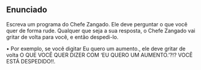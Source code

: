 ## Enunciado

Escreva um programa do Chefe Zangado. Ele deve perguntar o que
você quer de forma rude. Qualquer que seja a sua resposta, o Chefe
Zangado vai gritar de volta para você, e então despedi-lo.

• Por exemplo, se você digitar Eu quero um aumento., ele deve gritar de
volta O QUE VOCÊ QUER DIZER COM ‘EU QUERO UM AUMENTO.’?!?
VOCÊ ESTÁ DESPEDIDO!!.
